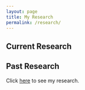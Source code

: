 ```yaml
---
layout: page
title: My Research
permalink: /research/
---
```

## Current Research

## Past Research
Click [here][neel-link] to see my research.


<!-- [neel-link]: /research-posts/2022/05/11/neel-research.html -->
[neel-link]: /_pages/neel-research.html/

<!-- C:\Users\jacob\OneDrive\Desktop\GitHub\JacobHA.github.io\_site\research-posts\2022\05\11\neel-research.html -->